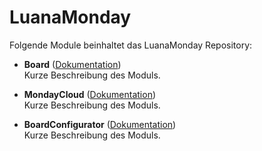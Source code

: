 # LuanaMonday

Folgende Module beinhaltet das LuanaMonday Repository:

- __Board__ ([Dokumentation](Board))  
	Kurze Beschreibung des Moduls.

- __MondayCloud__ ([Dokumentation](MondayCloud))  
	Kurze Beschreibung des Moduls.

- __BoardConfigurator__ ([Dokumentation](BoardConfigurator))  
	Kurze Beschreibung des Moduls.